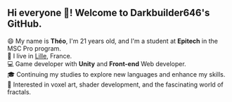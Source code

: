 ## Hi everyone 👋! Welcome to Darkbuilder646's GitHub.

<p>
  😄 My name is <strong>Théo</strong>, I'm 21 years old, and I'm a student at <strong>Epitech</strong> in the MSC Pro program.<br/>
  💼 I live in <a href="https://www.google.com/maps?q=lille">Lille</a>, France.<br/>
  💻 Game developer with <strong>Unity</strong> and <strong>Front-end</strong> Web developer.<br/>
  🎓 Continuing my studies to explore new languages and enhance my skills.<br/>
   🧰 Interested in voxel art, shader development, and the fascinating world of fractals.
</p>



